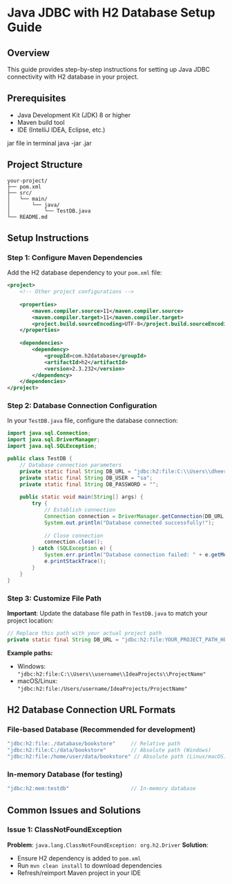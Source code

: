 # Java JDBC with H2 Database Setup Guide

## Overview
This guide provides step-by-step instructions for setting up Java JDBC connectivity with H2 database in your project.

## Prerequisites
- Java Development Kit (JDK) 8 or higher
- Maven build tool
- IDE (IntelliJ IDEA, Eclipse, etc.)

jar file
in terminal
java -jar <filename>.jar



## Project Structure
```
your-project/
├── pom.xml
├── src/
│   └── main/
│       └── java/
│           └── TestDB.java
└── README.md
```

## Setup Instructions

### Step 1: Configure Maven Dependencies

Add the H2 database dependency to your `pom.xml` file:

```xml
<project>
    <!-- Other project configurations -->
    
    <properties>
        <maven.compiler.source>11</maven.compiler.source>
        <maven.compiler.target>11</maven.compiler.target>
        <project.build.sourceEncoding>UTF-8</project.build.sourceEncoding>
    </properties>
    
    <dependencies>
        <dependency>
            <groupId>com.h2database</groupId>
            <artifactId>h2</artifactId>
            <version>2.3.232</version>
        </dependency>
    </dependencies>
</project>
```

### Step 2: Database Connection Configuration

In your `TestDB.java` file, configure the database connection:

```java
import java.sql.Connection;
import java.sql.DriverManager;
import java.sql.SQLException;

public class TestDB {
    // Database connection parameters
    private static final String DB_URL = "jdbc:h2:file:C:\\Users\\dheer\\IdeaProjects\\Bookstore";
    private static final String DB_USER = "sa";
    private static final String DB_PASSWORD = "";
    
    public static void main(String[] args) {
        try {
            // Establish connection
            Connection connection = DriverManager.getConnection(DB_URL, DB_USER, DB_PASSWORD);
            System.out.println("Database connected successfully!");
            
            // Close connection
            connection.close();
        } catch (SQLException e) {
            System.err.println("Database connection failed: " + e.getMessage());
            e.printStackTrace();
        }
    }
}
```

### Step 3: Customize File Path

**Important**: Update the database file path in `TestDB.java` to match your project location:

```java
// Replace this path with your actual project path
private static final String DB_URL = "jdbc:h2:file:YOUR_PROJECT_PATH_HERE";
```

**Example paths:**
- Windows: `"jdbc:h2:file:C:\\Users\\username\\IdeaProjects\\ProjectName"`
- macOS/Linux: `"jdbc:h2:file:/Users/username/IdeaProjects/ProjectName"`

## H2 Database Connection URL Formats

### File-based Database (Recommended for development)
```java
"jdbc:h2:file:./database/bookstore"     // Relative path
"jdbc:h2:file:C:/data/bookstore"        // Absolute path (Windows)
"jdbc:h2:file:/home/user/data/bookstore" // Absolute path (Linux/macOS)
```

### In-memory Database (for testing)
```java
"jdbc:h2:mem:testdb"                    // In-memory database
```

## Common Issues and Solutions

### Issue 1: ClassNotFoundException
**Problem**: `java.lang.ClassNotFoundException: org.h2.Driver`
**Solution**: 
- Ensure H2 dependency is added to `pom.xml`
- Run `mvn clean install` to download dependencies
- Refresh/reimport Maven project in your IDE
